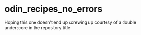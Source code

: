 # odin_recipes_no_errors
Hoping this one doesn't end up screwing up courtesy of a double underscore in the repository title
